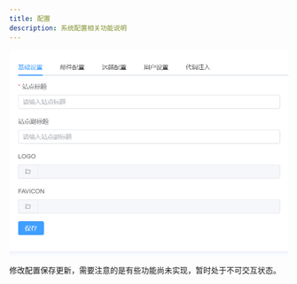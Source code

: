 ```yaml
---
title: 配置
description: 系统配置相关功能说明
---
```


![Ikaros Console Settings](../assests/user-guide-settings/Snipaste_2023-07-30_14-46-53.png)

修改配置保存更新，需要注意的是有些功能尚未实现，暂时处于不可交互状态。
